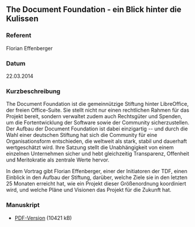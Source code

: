 ## The Document Foundation - ein Blick hinter die Kulissen


### Referent
Florian Effenberger

### Datum
 22.03.2014

### Kurzbeschreibung
The Document Foundation ist die gemeinnützige Stiftung hinter LibreOffice, der
freien Office-Suite. Sie stellt nicht nur einen rechtlichen Rahmen für das
Projekt bereit, sondern verwaltet zudem auch Rechtsgüter und Spenden, um die
Fortentwicklung der Software sowie der Community sicherzustellen. Der Aufbau
der Document Foundation ist dabei einzigartig -- und durch die Wahl einer
deutschen Stiftung hat sich die Community für eine Organisationsform
entschieden, die weltweit als stark, stabil und dauerhaft wertgeschätzt wird.
Ihre Satzung stellt die Unabhängigkeit von einem einzelnen Unternehmen sicher
und hebt gleichzeitig Transparenz, Offenheit und Meritokratie als zentrale
Werte hervor.

In dem Vortrag gibt Florian Effenberger, einer der Initiatoren der TDF, einen
Einblick in den Aufbau der Stiftung, darüber, welche Ziele sie in den letzten
25 Monaten erreicht hat, wie ein Projekt dieser Größenordnung koordiniert wird,
und welche Pläne und Visionen das Projekt für die Zukunft hat.

### Manuskript

* [PDF-Version](/download/Vortraege/TDF_LIT_2014.pdf) (10421 kB)
